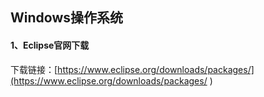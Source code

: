 Windows操作系统
---
#### 1、Eclipse官网下载
下载链接：[https://www.eclipse.org/downloads/packages/](https://www.eclipse.org/downloads/packages/
)
